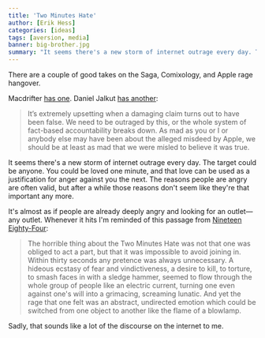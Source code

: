 ```yaml
---
title: 'Two Minutes Hate'
author: [Erik Hess]
categories: [ideas]
tags: [aversion, media]
banner: big-brother.jpg
summary: "It seems there's a new storm of internet outrage every day. The target could be anyone. You could be loved one minute, and that love can be used as a justification for anger against you the next. The reasons people are angry are often valid, but after a while those reasons don't  seem like they're that important any more. "
---
```


There are a couple of good takes on the Saga, Comixology, and Apple rage hangover. 

Macdrifter [has one](http://macdrifter.com/2013/04/internet-froth-again.html). Daniel Jalkut [has another](http://bitsplitting.org/2013/04/11/check-your-libel/):

> It’s extremely upsetting when a damaging claim turns out to have been false. We need to be outraged by this, or the whole system of fact-based accountability breaks down. As mad as you or I or anybody else may have been about the alleged misdeed by Apple, we should be at least as mad that we were misled to believe it was true.

It seems there's a new storm of internet outrage every day. The target could be anyone. You could be loved one minute, and that love can be used as a justification for anger against you the next. The reasons people are angry are often valid, but after a while those reasons don't  seem like they're that important any more. 

It's almost as if people are already deeply angry and looking for an outlet&mdash;any outlet. Whenever it hits I'm reminded of this passage from [Nineteen Eighty-Four](http://en.wikipedia.org/wiki/Nineteen_Eighty-Four):

> The horrible thing about the Two Minutes Hate was not that one was obliged to act a part, but that it was impossible to avoid joining in. Within thirty seconds any pretence was always unnecessary. A hideous ecstasy of fear and vindictiveness, a desire to kill, to torture, to smash faces in with a sledge hammer, seemed to flow through the whole group of people like an electric current, turning one even against one's will into a grimacing, screaming lunatic. And yet the rage that one felt was an abstract, undirected emotion which could be switched from one object to another like the flame of a blowlamp.

Sadly, that sounds like a lot of the discourse on the internet to me.